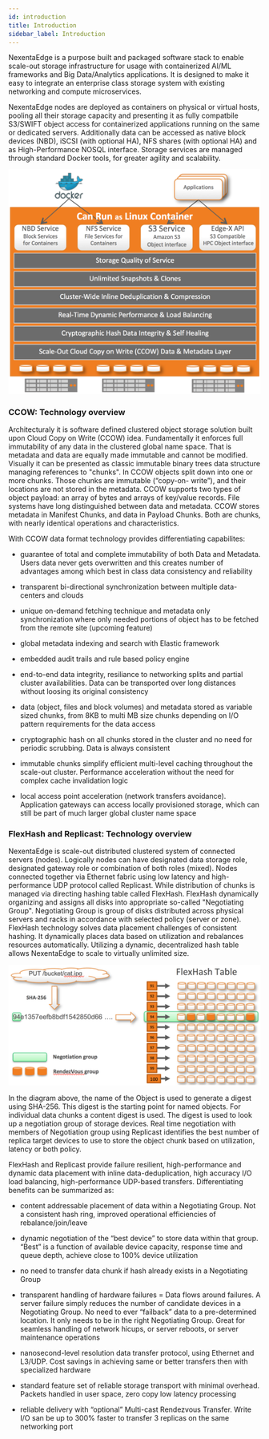 ```yaml
---
id: introduction
title: Introduction
sidebar_label: Introduction
---
```


NexentaEdge is a purpose built and packaged software stack to enable scale-out storage infrastructure for usage with containerized AI/ML frameworks and Big Data/Analytics applications. It is designed to make it easy to integrate an enterprise class storage system with existing networking and compute microservices.

NexentaEdge nodes are deployed as containers on physical or virtual hosts, pooling all their storage capacity and presenting it as fully compatbile S3/SWIFT object access for containerized applications running on the same or dedicated servers. Additionally data can be accessed as native block devices (NBD), iSCSI (with optional HA), NFS shares (with optional HA) and as High-Performance NOSQL interface. Storage services are managed through standard Docker tools, for greater agility and scalability.

![alt-text](/docs/assets/high_level_diagram.png)

### CCOW: Technology overview

Architecturaly it is software defined clustered object storage solution built upon Cloud Copy on Write (CCOW) idea. Fundamentally it enforces full immutability of any data in the clustered global name space. That is metadata and data are equally made immutable and cannot be modified. Visually it can be presented as classic immutable binary trees data structure managing references to "chunks". In CCOW objects split down into one or more chunks. Those chunks are immutable (“copy-on- write”), and their locations are not stored in the metadata. CCOW supports two types of object payload: an array of bytes and arrays of key/value records. File systems have long distinguished between data and metadata. CCOW stores metadata in Manifest Chunks, and data in Payload Chunks. Both are chunks, with nearly identical operations and characteristics.

With CCOW data format technology provides differentiating capabilites:

- guarantee of total and complete immutability of both Data and Metadata. Users data never gets overwritten and this creates number of advantages among which best in class data consistency and reliability

- transparent bi-directional synchronization between multiple data-centers and clouds

- unique on-demand fetching technique and metadata only synchronization where only needed portions of object has to be fetched from the remote site (upcoming feature)

- global metadata indexing and search with Elastic framework

- embedded audit trails and rule based policy engine

- end-to-end data integrity, resiliance to networking splits and partial cluster availabilities. Data can be transported over long distances without loosing its original consistency

- data (object, files and block volumes) and metadata stored as variable sized chunks, from 8KB to multi MB size chunks depending on I/O pattern requirements for the data access

- cryptographic hash on all chunks stored in the cluster and no need for periodic scrubbing. Data is always consistent

- immutable chunks simplify efficient multi-level caching throughout the scale-out cluster. Performance acceleration without the need for complex cache invalidation logic

- local access point acceleration (network transfers avoidance). Application gateways can access locally provisioned storage, which can still be part of much larger global cluster name space

### FlexHash and Replicast: Technology overview

NexentaEdge is scale-out distributed clustered system of connected servers (nodes). Logically nodes can have designated data storage role, designated gateway role or combination of both roles (mixed). Nodes connected together via Ethernet fabric using low latency and high-performance UDP protocol called Replicast. While distribution of chunks is managed via directing hashing table called FlexHash. FlexHash dynamically organizing and assigns all disks into appropriate so-called "Negotiating Group". Negotiating Group is group of disks distributed across physical servers and racks in accordance with selected policy (server or zone). FlexHash technology solves data placement challenges of consistent hashing. It dynamically places data based on utilization and rebalances resources automatically. Utilizing a dynamic, decentralized hash table allows NexentaEdge to scale to virtually unlimited size.

![alt-text](/docs/assets/flexhash_diagram.png)

In the diagram above, the name of the Object is used to generate a digest using SHA-256. This digest is the starting point for named objects. For individual data chunks a content digest is used. The digest is used to look up a negotiation group of storage devices. Real time negotiation with members of Negotiation group using Replicast identifies the best number of replica target devices to use to store the object chunk based on utilization, latency or both policy.

FlexHash and Replicast provide failure resilient, high-performance and dynamic data placement with inline data-deduplication, high accuracy I/O load balancing, high-performance UDP-based transfers. Differentiating benefits can be summarized as:

- content addressable placement of data within a Negotiating Group. Not a consistent hash ring, improved operational efficiencies of rebalance/join/leave

- dynamic negotiation of the “best device” to store data within that group. “Best” is a function of available device capacity, response time and queue depth, achieve close to 100% device utilization

- no need to transfer data chunk if hash already exists in a Negotiating Group

- transparent handling of hardware failures = Data flows around failures. A server failure simply reduces the number of candidate devices in a Negotiating Group. No need to ever “failback” data to a pre-determined location. It only needs to be in the right Negotiating Group.
Great for seamless handling of network hicups, or server reboots, or server maintenance operations

- nanosecond-level resolution data transfer protocol, using Ethernet and L3/UDP. Cost savings in achieving same or better transfers then with specialized hardware

- standard feature set of reliable storage transport with minimal overhead. Packets handled in user space, zero copy low latency processing

- reliable delivery with “optional” Multi-cast Rendezvous Transfer. Write I/O san be up to 300% faster to transfer 3 replicas on the same networking port





